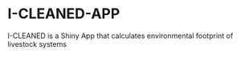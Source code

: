 # I-CLEANED-APP
I-CLEANED is a Shiny App that calculates environmental footprint of livestock systems
